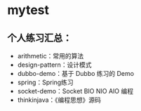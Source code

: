 # mytest

## 个人练习汇总：
* arithmetic：常用的算法
* design-pattern：设计模式 
* dubbo-demo：基于 Dubbo 练习的 Demo
* spring：Spring练习
* socket-demo：Socket BIO NIO AIO 编程
* thinkinjava：《编程思想》源码
